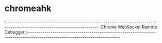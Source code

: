 # chromeahk

;-----------------------------------------------------------------------------------------------------------------------------
;Chrome WebSocket Remote Debugger
;-----------------------------------------------------------------------------------------------------------------------------
